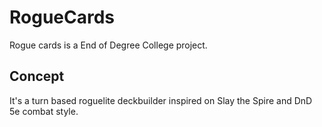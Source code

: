 # RogueCards
Rogue cards is a End of Degree College project. 

## Concept
It's a turn based roguelite deckbuilder inspired on Slay the Spire and DnD 5e combat style.
